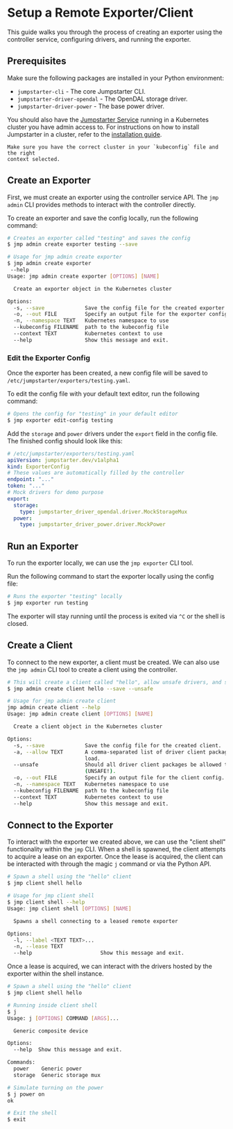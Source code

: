 # Setup a Remote Exporter/Client

This guide walks you through the process of creating an exporter using the
controller service, configuring drivers, and running the exporter.

## Prerequisites

Make sure the following packages are installed in your Python environment:
- `jumpstarter-cli` - The core Jumpstarter CLI.
- `jumpstarter-driver-opendal` - The OpenDAL storage driver.
- `jumpstarter-driver-power` - The base power driver.

You should also have the [Jumpstarter Service](../introduction/service.md)
running in a Kubernetes cluster you have admin access to.
For instructions on how to install Jumpstarter in a cluster,
refer to the [installation guide](../installation/service/index.md).

```{tip}
Make sure you have the correct cluster in your `kubeconfig` file and the right
context selected.
```

## Create an Exporter

First, we must create an exporter using the controller service API.
The `jmp admin` CLI provides methods to interact with the controller directly.

To create an exporter and save the config locally, run the following command:

```bash
# Creates an exporter called "testing" and saves the config
$ jmp admin create exporter testing --save

# Usage for jmp admin create exporter
$ jmp admin create exporter
 --help
Usage: jmp admin create exporter [OPTIONS] [NAME]

  Create an exporter object in the Kubernetes cluster

Options:
  -s, --save             Save the config file for the created exporter.
  -o, --out FILE         Specify an output file for the exporter config.
  -n, --namespace TEXT   Kubernetes namespace to use
  --kubeconfig FILENAME  path to the kubeconfig file
  --context TEXT         Kubernetes context to use
  --help                 Show this message and exit.
```

### Edit the Exporter Config

Once the exporter has been created, a new config file will be saved to
`/etc/jumpstarter/exporters/testing.yaml`.

To edit the config file with your default text editor, run the following command:

```bash
# Opens the config for "testing" in your default editor
$ jmp exporter edit-config testing
```

Add the `storage` and `power` drivers under the `export` field in the config file.
The finished config should look like this:

```yaml
# /etc/jumpstarter/exporters/testing.yaml
apiVersion: jumpstarter.dev/v1alpha1
kind: ExporterConfig
# These values are automatically filled by the controller
endpoint: "..."
token: "..."
# Mock drivers for demo purpose
export:
  storage:
    type: jumpstarter_driver_opendal.driver.MockStorageMux
  power:
    type: jumpstarter_driver_power.driver.MockPower
```

## Run an Exporter

To run the exporter locally, we can use the `jmp exporter` CLI tool.

Run the following command to start the exporter locally using the config file:

```bash
# Runs the exporter "testing" locally
$ jmp exporter run testing
```

The exporter will stay running until the process is exited via `^C` or the shell
is closed.

## Create a Client

To connect to the new exporter, a client must be created. We can also use the
`jmp admin` CLI tool to create a client using the controller.

```bash
# This will create a client called "hello", allow unsafe drivers, and save the config
$ jmp admin create client hello --save --unsafe

# Usage for jmp admin create client
jmp admin create client --help
Usage: jmp admin create client [OPTIONS] [NAME]

  Create a client object in the Kubernetes cluster

Options:
  -s, --save             Save the config file for the created client.
  -a, --allow TEXT       A comma-separated list of driver client packages to
                         load.
  --unsafe               Should all driver client packages be allowed to load
                         (UNSAFE!).
  -o, --out FILE         Specify an output file for the client config.
  -n, --namespace TEXT   Kubernetes namespace to use
  --kubeconfig FILENAME  path to the kubeconfig file
  --context TEXT         Kubernetes context to use
  --help                 Show this message and exit.
```

## Connect to the Exporter

To interact with the exporter we created above, we can use the
"client shell" functionality within the `jmp` CLI. When a shell is spawned,
the client attempts to acquire a lease on an exporter. Once the lease is acquired,
the client can be interacted with through the magic `j` command or via the
Python API.

```bash
# Spawn a shell using the "hello" client
$ jmp client shell hello

# Usage for jmp client shell
$ jmp client shell --help
Usage: jmp client shell [OPTIONS] [NAME]

  Spawns a shell connecting to a leased remote exporter

Options:
  -l, --label <TEXT TEXT>...
  -n, --lease TEXT
  --help                      Show this message and exit.
```

Once a lease is acquired, we can interact with the drivers hosted by the exporter
within the shell instance.

```bash
# Spawn a shell using the "hello" client
$ jmp client shell hello

# Running inside client shell
$ j
Usage: j [OPTIONS] COMMAND [ARGS]...

  Generic composite device

Options:
  --help  Show this message and exit.

Commands:
  power    Generic power
  storage  Generic storage mux

# Simulate turning on the power
$ j power on
ok

# Exit the shell
$ exit
```
